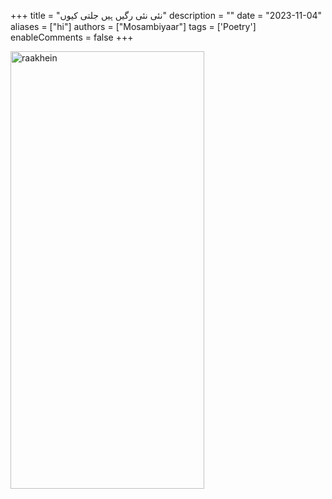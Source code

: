 +++
title = "نئی نئی رگیں ہیں جلتی کیوں"
description = ""
date = "2023-11-04"
aliases = ["hi"]
authors = ["Mosambiyaar"]
tags = ['Poetry']
enableComments = false
+++

<img src="raakhein2.png" alt="raakhein" width="310" height="700" title="raakhein">